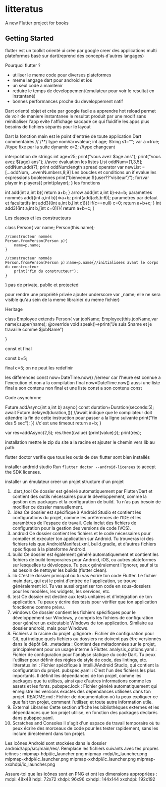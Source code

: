 # litteratus

A new Flutter project for books

## Getting Started
flutter est un toolkit orienté ui crée par google
creer des applications multi plateformes
basé sur dart(reprend des concepts d'autres langages)

Pourquoi flutter ?
- utiliser le meme code pour diverses plateformes
- meme langage dart pour android et ios
- un seul code a maintenir
- reduire le temps de developpement(emulateur pour voir le resultat en instantané)
- bonnes performances proche du developpement natif

Dart
orienté objet et crée par google
facile a apprendre
hot reload permet de voir de maniere instantanee le resultat produit par une modif sans reinitialiser l'app
evite l'affichage saccadé ce qui fluidifie les apps
plus besoins de fichiers séparés pour le layout

Dart
la fonction main est le point d'entrée de toute application Dart
commentaires // /**/
type nomVar=valeur;
int age;
String s1="";
var a =true; //type fixe par la suite
dynamic x=2; //type changeant

interpolation de strings
int age=25;
print("vous avez $age ans");
print("vous avez ${age} ans"); //avec évaluation
les listes
List<int> oddNum=[1,3,5];
oddNum.add(7);
print oddNum:length
spread operator
var newList = [...oddNum,...evenNumbers,8,9]
Les boucles et conditions
un if evalue les expressions booleennes
print("bienvenue ${user??'visiteur'}");
for(var player in players){
print(player);
}
les fonctions

int add(int a,int b){
return a+b;
}
arrow
add(int a,int b)=>a+b;
parametres nommés
add({int a,int b})=>a+b;
print(add(a:5,b:6));
parametres par defaut et facultatifs
int add3({int a,int b,[int c]}){
if(c==null)
c=0;
return a+b+c;
}
int add3({int a,int b,[int c=0]}){
return a+b+c;
}

Les classes et les constructeurs

class Person{
var name;
Person(this.name);

	//constructeur nommés
	Person.fromPerson(Person p){
		name=p.name;
	}

	//constructeur nommés
	Person.fromPerson(Person p):name=p.name{//initialisees avant le corps du constructeur
		print("fin du constructeur");
	}
}
pas de private, public et protected

pour rendre une propriété privée ajouter underscore
var _name;
elle ne sera visible qu'au sein de la meme librairie( du meme fichier)

Heritage

class Employee extends Person{
var jobName;
Employee(this.jobName,var name):super(name);
@override
void speak()=>print("Je suis $name et je travaille comme $jobName")

}

const et final

const b=5;

final c=5;
on ne peut les redefinir


les differences
const now=DateTime.now() //erreur car l'heure est connue a l'execution et non a la compilation
final now=DateTime.now()
aussi une liste final a son contenu non final et une liste const a son contenu const

Code asynchrone

Future<int> addAsync(int a,int b) async{
const duration=Duration(seconds:5);
await Future.delayed(duration,(){  //await indique que le compilateur doit attendre la fin de cette instruction pour passer a la ligne suivante
print("fin des 5 sec");
}) //c'est une timeout
return a+b;
}

var res=addAsync(2,5);
res.then((value) {print(value);});
print(res);

installation
mettre le zip du site a la racine et ajouter le chemin vers lib au path

flutter doctor 		verifie que tous les outis de dev flutter sont bien installés

installer android studio
Run `flutter doctor --android-licenses` to accept the SDK licenses.

installer un émulateur
creer un projet
structure d'un projet

1. .dart_tool
   Ce dossier est généré automatiquement par Flutter/Dart et contient des outils nécessaires pour le développement, comme la gestion des packages et la configuration de build. Tu n'as pas besoin de modifier ce dossier manuellement.
2. .idea
   Ce dossier est spécifique à Android Studio et contient les configurations du projet, comme les préférences de l'IDE et les paramètres de l'espace de travail. Cela inclut des fichiers de configuration pour la gestion des versions de code (VCS).
3. android
   Ce dossier contient les fichiers et le code nécessaires pour compiler et exécuter ton application sur Android. Tu trouveras ici des fichiers tels que AndroidManifest.xml, build.gradle, et d'autres fichiers spécifiques à la plateforme Android.
4. build
   Ce dossier est également généré automatiquement et contient les fichiers de build temporaires pour Android, iOS, ou autres plateformes sur lesquelles tu développes. Tu peux généralement l'ignorer, sauf si tu as besoin de nettoyer les builds (flutter clean).
5. lib
   C'est le dossier principal où tu vas écrire ton code Flutter. Le fichier main.dart, qui est le point d'entrée de l'application, se trouve généralement ici. Tu vas aussi organiser ton code en sous-dossiers pour les modèles, les widgets, les services, etc.
6. test
   Ce dossier est destiné aux tests unitaires et d'intégration de ton application. Tu peux y écrire des tests pour vérifier que ton application fonctionne comme prévu.
7. windows
   Ce dossier contient les fichiers spécifiques pour le développement sur Windows, y compris les fichiers de configuration pour générer un exécutable Windows de ton application. Similaire au dossier android, mais pour Windows.
8. Fichiers à la racine du projet
   .gitignore : Fichier de configuration pour Git, qui indique quels fichiers ou dossiers ne doivent pas être versionnés dans le dépôt Git.
   .metadata : Contient des métadonnées sur le projet, principalement pour un usage interne à Flutter.
   analysis_options.yaml : Fichier de configuration pour l'analyse statique du code Dart. Tu peux l'utiliser pour définir des règles de style de code, des lintings, etc.
   litteratus.iml : Fichier spécifique à IntelliJ/Android Studio, qui contient la configuration du projet.
   pubspec.yaml : C'est l'un des fichiers les plus importants. Il définit les dépendances de ton projet, comme les packages que tu utilises, ainsi que d'autres informations comme les assets et les fonts.
   pubspec.lock : Fichier généré automatiquement qui enregistre les versions exactes des dépendances utilisées dans ton projet.
   README.md : Fichier de documentation où tu peux expliquer ce que fait ton projet, comment l'utiliser, et toute autre information utile.
9. External Libraries
   Cette section affiche les bibliothèques externes et les dépendances que ton projet utilise, en fonction des packages déclarés dans pubspec.yaml.
10. Scratches and Consoles
    Il s'agit d'un espace de travail temporaire où tu peux écrire des morceaux de code pour les tester rapidement, sans les inclure directement dans ton projet.



Les icônes Android sont stockées dans le dossier android/app/src/main/res/.
Remplace les fichiers suivants avec tes propres icônes :
mipmap-hdpi/ic_launcher.png
mipmap-mdpi/ic_launcher.png
mipmap-xhdpi/ic_launcher.png
mipmap-xxhdpi/ic_launcher.png
mipmap-xxxhdpi/ic_launcher.png

Assure-toi que les icônes sont en PNG et ont les dimensions appropriées :
mdpi: 48x48
hdpi: 72x72
xhdpi: 96x96
xxhdpi: 144x144
xxxhdpi: 192x192





